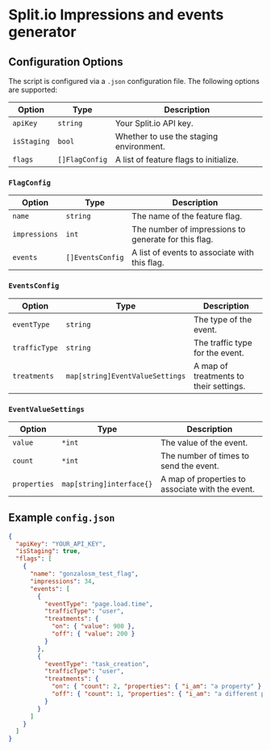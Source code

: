 # Split.io Impressions and events generator

## Configuration Options

The script is configured via a `.json` configuration file. The following options are supported:

| Option | Type | Description |
|---|---|---|
| `apiKey` | `string` | Your Split.io API key. |
| `isStaging` | `bool` | Whether to use the staging environment. |
| `flags` | `[]FlagConfig` | A list of feature flags to initialize. |

### `FlagConfig`

| Option | Type | Description |
|---|---|---|
| `name` | `string` | The name of the feature flag. |
| `impressions` | `int` | The number of impressions to generate for this flag. |
| `events` | `[]EventsConfig` | A list of events to associate with this flag. |

### `EventsConfig`

| Option | Type | Description |
|---|---|---|
| `eventType` | `string` | The type of the event. |
| `trafficType` | `string` | The traffic type for the event. |
| `treatments` | `map[string]EventValueSettings` | A map of treatments to their settings. |

### `EventValueSettings`

| Option | Type | Description |
|---|---|---|
| `value` | `*int` | The value of the event. |
| `count` | `*int` | The number of times to send the event. |
| `properties` | `map[string]interface{}` | A map of properties to associate with the event. |

## Example `config.json`

```json
{
  "apiKey": "YOUR_API_KEY",
  "isStaging": true,
  "flags": [
    {
      "name": "gonzalosm_test_flag",
      "impressions": 34,
      "events": [
        {
          "eventType": "page.load.time",
          "trafficType": "user",
          "treatments": {
            "on": { "value": 900 },
            "off": { "value": 200 }
          }
        },
        {
          "eventType": "task_creation",
          "trafficType": "user",
          "treatments": {
            "on": { "count": 2, "properties": { "i_am": "a property" } },
            "off": { "count": 1, "properties": { "i_am": "a different property" } }
          }
        }
      ]
    }
  ]
}
```
